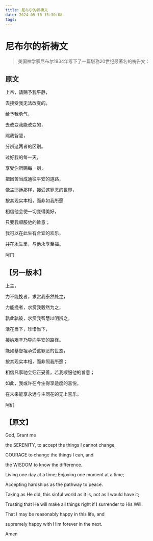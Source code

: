 ```yaml
---
title: 尼布尔的祈祷文
date: 2024-05-16 15:30:08
tags:
---
```


# 尼布尔的祈祷文

> 美国神学家尼布尔1934年写下了一篇堪称20世纪最著名的祷告文：

## 原文

上帝，请赐予我平静，

去接受我无法改变的。

给予我勇气，

去改变我能改变的，

赐我智慧，

分辨这两者的区别。

过好我的每一天，

享受你所赐每一刻，

把困苦当成通往平安的道路，

像主耶稣那样，接受这罪恶的世界，

按其现实本相，而非如我所愿

相信他会使一切变得美好，

只要我顺服他的旨意；

我可以在此生有合宜的欢乐，

并在永生里，与他永享至福。

阿门

## 【另一版本】

上主，

力不能挽者，求赏我泰然处之，

力能挽者，求赏我毅然为之，

孰此孰彼，求赏我智慧以明辨之。

活在当下，珍惜当下，

接纳艰辛乃导向平安的路径。

能如基督坦承受这罪恶的世态，

按其现实本相，而非照我所愿；

相信凡事祂会归正妥善，若我顺服他的旨意；

如此，我或许在今生得享适度的喜悦，

在未来能享永远与主同在的无上喜乐。

阿们

## 【原文】

God, Grant me

the SERENITY, to accept the things I cannot change,

COURAGE to change the things I can, and

the WISDOM to know the difference.

Living one day at a time; Enjoying one moment at a time;

Accepting hardships as the pathway to peace.

Taking as He did, this sinful world as it is, not as I would have it;

Trusting that He will make all things right if I surrender to His Will.

That I may be reasonably happy in this life, and

supremely happy with Him forever in the next.

Amen
